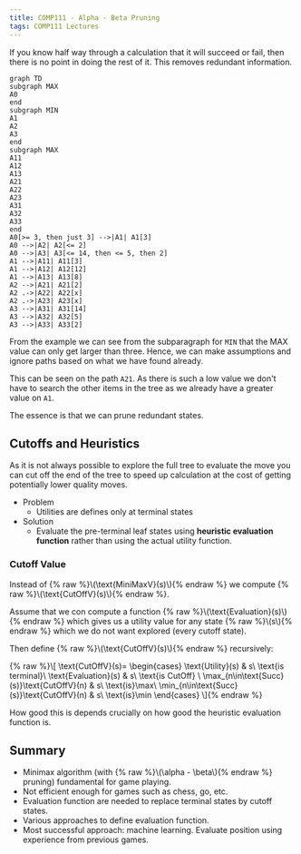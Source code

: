 ```yaml
---
title: COMP111 - Alpha - Beta Pruning
tags: COMP111 Lectures
---
```

If you know half way through a calculation that it will succeed or fail, then there is no point in doing the rest of it. This removes redundant information.

```mermaid
graph TD
subgraph MAX
A0
end
subgraph MIN
A1
A2
A3
end
subgraph MAX
A11
A12
A13
A21
A22
A23
A31
A32
A33
end
A0[>= 3, then just 3] -->|A1| A1[3]
A0 -->|A2| A2[<= 2]
A0 -->|A3| A3[<= 14, then <= 5, then 2]
A1 -->|A11| A11[3]
A1 -->|A12| A12[12]
A1 -->|A13| A13[8]
A2 -->|A21| A21[2]
A2 .->|A22| A22[x]
A2 .->|A23| A23[x]
A3 -->|A31| A31[14]
A3 -->|A32| A32[5]
A3 -->|A33| A33[2]

```

From the example we can see from the subparagraph for `MIN` that the MAX value can only get larger than three. Hence, we can make assumptions and ignore paths based on what we have found already.

This can be seen on the path `A21`. As there is such a low value we don't have to search the other items in the tree as we already have a greater value on `A1`.

The essence is that we can prune redundant states.

## Cutoffs and Heuristics
As it is not always possible to explore the full tree to evaluate the move you can cut off the end of the tree to speed up calculation at the cost of getting potentially lower quality moves.

* Problem
	* Utilities are defines only at terminal states
* Solution
	* Evaluate the pre-terminal leaf states using **heuristic evaluation function** rather than using the actual utility  function.
	
### Cutoff Value

Instead of {% raw %}\\\(\text{MiniMaxV}(s)\\\){% endraw %} we compute {% raw %}\\\(\text{CutOffV}(s)\\\){% endraw %}.

Assume that we con compute a function {% raw %}\\\(\text{Evaluation}(s)\\\){% endraw %} which gives us a utility value for any state {% raw %}\\\(s\\\){% endraw %} which we do not want explored (every cutoff state). 

Then define {% raw %}\\\(\text{CutOffV}(s)\\\){% endraw %} recursively:

{% raw %}\\\[
\text{CutOffV}(s)=
\begin{cases}
	\text{Utility}(s) & s\ \text{is terminal}\\
	\text{Evaluation}(s) & s\ \text{is CutOff} \\
	\max_{n\in\text{Succ}(s)}\text{CutOffV}(n) & s\ \text{is}\max\\
	\min_{n\in\text{Succ}(s)}\text{CutOffV}(n) & s\ \text{is}\min
\end{cases}
\\\]{% endraw %}

How good this is depends crucially on how good the heuristic evaluation function is.

## Summary

* Minimax algorithm (with {% raw %}\\\(\alpha - \beta\\\){% endraw %} pruning) fundamental for game playing.
* Not efficient enough for games such as chess, go, etc.
* Evaluation function are needed to replace terminal states by cutoff states.
* Various approaches to define evaluation function.
* Most successful approach: machine learning. Evaluate position using experience  from previous games.
